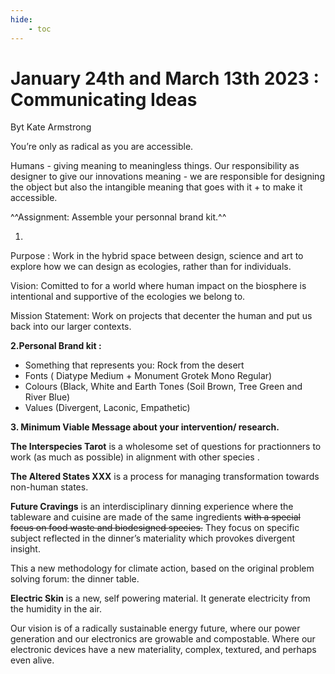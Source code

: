 ```yaml
---
hide:
    - toc
---
```


# January 24th and March 13th 2023 : Communicating Ideas


Byt Kate Armstrong 

You’re only as radical as you are accessible.

Humans - giving meaning to meaningless things. Our responsibility as designer to give our innovations meaning - we are responsible for designing the object but also the intangible meaning that goes with it + to make it accessible. 



^^Assignment: Assemble your personnal brand kit.^^


1.

Purpose : Work in the hybrid space between design, science and art to explore how we can design as ecologies, rather than for individuals. 

Vision: Comitted to for a world where human impact on the biosphere is intentional and supportive of the ecologies we belong to. 

Mission Statement: Work on projects that decenter the human and put us back into our larger contexts. 


**2.Personal Brand kit :** 

- Something that represents you: Rock from the desert
- Fonts  ( Diatype Medium + Monument Grotek Mono Regular)
- Colours (Black, White and Earth Tones (Soil Brown, Tree Green and River Blue)
- Values  (Divergent, Laconic, Empathetic)

**3. Minimum Viable Message about your intervention/ research.** 

**The Interspecies Tarot** is a wholesome set of questions for practionners to work (as much as possible) in alignment with other species . 

**The Altered States XXX** is a process for managing transformation towards non-human states. 

**Future Cravings** is an interdisciplinary dinning experience where the tableware and cuisine are made of the same ingredients ~~with a special focus on food waste and biodesigned species.~~ They focus on specific subject reflected in the dinner’s materiality which provokes divergent insight. 

This a new methodology for climate action, based on the original problem solving forum: the dinner table. 

**Electric Skin** is a new, self powering material. It generate electricity from the humidity in the air.

Our vision is of a radically sustainable energy future, where our power generation and our electronics are growable and compostable. Where our electronic devices have a new materiality, complex, textured, and perhaps even alive.